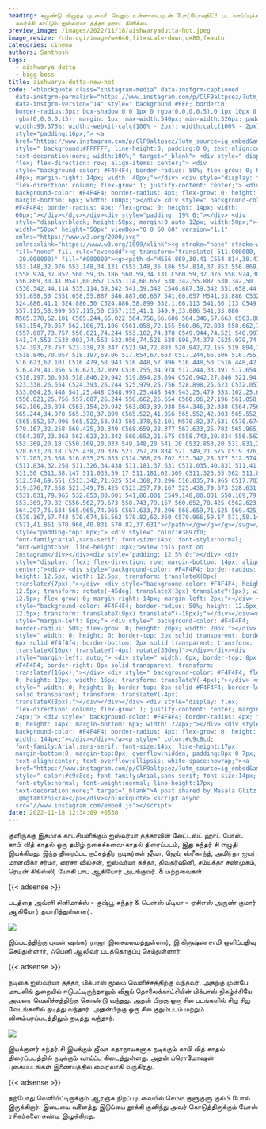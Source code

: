 ```yaml
---
heading: கழுண்டு விழுந்த புடவை! வெறும் உள்ளாடையுடன் போட்டோஷூட்! பட வாய்ப்புக்காக
  கவர்ச்சி காட்டும் ஐஸ்வர்யா தத்தா ஹாட் கிளிக்ஸ்.
preview_image: /images/2022/11/18/aishwaryadutta-hot.jpeg
image_resize: /cdn-cgi/image/w=640,fit=scale-down,q=80,f=auto
categories: cinema
authors: Santhosh
tags:
  - aishwarya dutta
  - bigg boss
title: aishwarya-dutta-new-hot
code: '<blockquote class="instagram-media" data-instgrm-captioned
  data-instgrm-permalink="https://www.instagram.com/p/ClF9altpsez/?utm_source=ig_embed&amp;utm_campaign=loading"
  data-instgrm-version="14" style=" background:#FFF; border:0;
  border-radius:3px; box-shadow:0 0 1px 0 rgba(0,0,0,0.5),0 1px 10px 0
  rgba(0,0,0,0.15); margin: 1px; max-width:540px; min-width:326px; padding:0;
  width:99.375%; width:-webkit-calc(100% - 2px); width:calc(100% - 2px);"><div
  style="padding:16px;"> <a
  href="https://www.instagram.com/p/ClF9altpsez/?utm_source=ig_embed&amp;utm_campaign=loading"
  style=" background:#FFFFFF; line-height:0; padding:0 0; text-align:center;
  text-decoration:none; width:100%;" target="_blank"> <div style=" display:
  flex; flex-direction: row; align-items: center;"> <div
  style="background-color: #F4F4F4; border-radius: 50%; flex-grow: 0; height:
  40px; margin-right: 14px; width: 40px;"></div> <div style="display: flex;
  flex-direction: column; flex-grow: 1; justify-content: center;"> <div style="
  background-color: #F4F4F4; border-radius: 4px; flex-grow: 0; height: 14px;
  margin-bottom: 6px; width: 100px;"></div> <div style=" background-color:
  #F4F4F4; border-radius: 4px; flex-grow: 0; height: 14px; width:
  60px;"></div></div></div><div style="padding: 19% 0;"></div> <div
  style="display:block; height:50px; margin:0 auto 12px; width:50px;"><svg
  width="50px" height="50px" viewBox="0 0 60 60" version="1.1"
  xmlns="https://www.w3.org/2000/svg"
  xmlns:xlink="https://www.w3.org/1999/xlink"><g stroke="none" stroke-width="1"
  fill="none" fill-rule="evenodd"><g transform="translate(-511.000000,
  -20.000000)" fill="#000000"><g><path d="M556.869,30.41 C554.814,30.41
  553.148,32.076 553.148,34.131 C553.148,36.186 554.814,37.852 556.869,37.852
  C558.924,37.852 560.59,36.186 560.59,34.131 C560.59,32.076 558.924,30.41
  556.869,30.41 M541,60.657 C535.114,60.657 530.342,55.887 530.342,50
  C530.342,44.114 535.114,39.342 541,39.342 C546.887,39.342 551.658,44.114
  551.658,50 C551.658,55.887 546.887,60.657 541,60.657 M541,33.886 C532.1,33.886
  524.886,41.1 524.886,50 C524.886,58.899 532.1,66.113 541,66.113 C549.9,66.113
  557.115,58.899 557.115,50 C557.115,41.1 549.9,33.886 541,33.886
  M565.378,62.101 C565.244,65.022 564.756,66.606 564.346,67.663 C563.803,69.06
  563.154,70.057 562.106,71.106 C561.058,72.155 560.06,72.803 558.662,73.347
  C557.607,73.757 556.021,74.244 553.102,74.378 C549.944,74.521 548.997,74.552
  541,74.552 C533.003,74.552 532.056,74.521 528.898,74.378 C525.979,74.244
  524.393,73.757 523.338,73.347 C521.94,72.803 520.942,72.155 519.894,71.106
  C518.846,70.057 518.197,69.06 517.654,67.663 C517.244,66.606 516.755,65.022
  516.623,62.101 C516.479,58.943 516.448,57.996 516.448,50 C516.448,42.003
  516.479,41.056 516.623,37.899 C516.755,34.978 517.244,33.391 517.654,32.338
  C518.197,30.938 518.846,29.942 519.894,28.894 C520.942,27.846 521.94,27.196
  523.338,26.654 C524.393,26.244 525.979,25.756 528.898,25.623 C532.057,25.479
  533.004,25.448 541,25.448 C548.997,25.448 549.943,25.479 553.102,25.623
  C556.021,25.756 557.607,26.244 558.662,26.654 C560.06,27.196 561.058,27.846
  562.106,28.894 C563.154,29.942 563.803,30.938 564.346,32.338 C564.756,33.391
  565.244,34.978 565.378,37.899 C565.522,41.056 565.552,42.003 565.552,50
  C565.552,57.996 565.522,58.943 565.378,62.101 M570.82,37.631 C570.674,34.438
  570.167,32.258 569.425,30.349 C568.659,28.377 567.633,26.702 565.965,25.035
  C564.297,23.368 562.623,22.342 560.652,21.575 C558.743,20.834 556.562,20.326
  553.369,20.18 C550.169,20.033 549.148,20 541,20 C532.853,20 531.831,20.033
  528.631,20.18 C525.438,20.326 523.257,20.834 521.349,21.575 C519.376,22.342
  517.703,23.368 516.035,25.035 C514.368,26.702 513.342,28.377 512.574,30.349
  C511.834,32.258 511.326,34.438 511.181,37.631 C511.035,40.831 511,41.851
  511,50 C511,58.147 511.035,59.17 511.181,62.369 C511.326,65.562 511.834,67.743
  512.574,69.651 C513.342,71.625 514.368,73.296 516.035,74.965 C517.703,76.634
  519.376,77.658 521.349,78.425 C523.257,79.167 525.438,79.673 528.631,79.82
  C531.831,79.965 532.853,80.001 541,80.001 C549.148,80.001 550.169,79.965
  553.369,79.82 C556.562,79.673 558.743,79.167 560.652,78.425 C562.623,77.658
  564.297,76.634 565.965,74.965 C567.633,73.296 568.659,71.625 569.425,69.651
  C570.167,67.743 570.674,65.562 570.82,62.369 C570.966,59.17 571,58.147 571,50
  C571,41.851 570.966,40.831 570.82,37.631"></path></g></g></g></svg></div><div
  style="padding-top: 8px;"> <div style=" color:#3897f0;
  font-family:Arial,sans-serif; font-size:14px; font-style:normal;
  font-weight:550; line-height:18px;">View this post on
  Instagram</div></div><div style="padding: 12.5% 0;"></div> <div
  style="display: flex; flex-direction: row; margin-bottom: 14px; align-items:
  center;"><div> <div style="background-color: #F4F4F4; border-radius: 50%;
  height: 12.5px; width: 12.5px; transform: translateX(0px)
  translateY(7px);"></div> <div style="background-color: #F4F4F4; height:
  12.5px; transform: rotate(-45deg) translateX(3px) translateY(1px); width:
  12.5px; flex-grow: 0; margin-right: 14px; margin-left: 2px;"></div> <div
  style="background-color: #F4F4F4; border-radius: 50%; height: 12.5px; width:
  12.5px; transform: translateX(9px) translateY(-18px);"></div></div><div
  style="margin-left: 8px;"> <div style=" background-color: #F4F4F4;
  border-radius: 50%; flex-grow: 0; height: 20px; width: 20px;"></div> <div
  style=" width: 0; height: 0; border-top: 2px solid transparent; border-left:
  6px solid #f4f4f4; border-bottom: 2px solid transparent; transform:
  translateX(16px) translateY(-4px) rotate(30deg)"></div></div><div
  style="margin-left: auto;"> <div style=" width: 0px; border-top: 8px solid
  #F4F4F4; border-right: 8px solid transparent; transform:
  translateY(16px);"></div> <div style=" background-color: #F4F4F4; flex-grow:
  0; height: 12px; width: 16px; transform: translateY(-4px);"></div> <div
  style=" width: 0; height: 0; border-top: 8px solid #F4F4F4; border-left: 8px
  solid transparent; transform: translateY(-4px)
  translateX(8px);"></div></div></div> <div style="display: flex;
  flex-direction: column; flex-grow: 1; justify-content: center; margin-bottom:
  24px;"> <div style=" background-color: #F4F4F4; border-radius: 4px; flex-grow:
  0; height: 14px; margin-bottom: 6px; width: 224px;"></div> <div style="
  background-color: #F4F4F4; border-radius: 4px; flex-grow: 0; height: 14px;
  width: 144px;"></div></div></a><p style=" color:#c9c8cd;
  font-family:Arial,sans-serif; font-size:14px; line-height:17px;
  margin-bottom:0; margin-top:8px; overflow:hidden; padding:8px 0 7px;
  text-align:center; text-overflow:ellipsis; white-space:nowrap;"><a
  href="https://www.instagram.com/p/ClF9altpsez/?utm_source=ig_embed&amp;utm_campaign=loading"
  style=" color:#c9c8cd; font-family:Arial,sans-serif; font-size:14px;
  font-style:normal; font-weight:normal; line-height:17px;
  text-decoration:none;" target="_blank">A post shared by Masala Glitz
  (@mgtamizh)</a></p></div></blockquote> <script async
  src="//www.instagram.com/embed.js"></script>'
date: 2022-11-18 12:34:09 +0530
---
```

குளிருக்கு இதமாக காட்சியளிக்கும் ஐஸ்வர்யா தத்தாவின் லேட்டஸ்ட் ஹாட் போஸ்.
காபி வித் காதல் ஒரு தமிழ் நகைச்சுவை-காதல் திரைப்படம், இது சுந்தர் சி எழுதி இயக்கியது. இந்த திரைப்பட நட்சத்திர நடிகர்கள் ஜீவா, ஜெய், ஸ்ரீகாந்த், அமிர்தா ஐயர், மாளவிகா சர்மா, ரைசா வில்சன், ஐஸ்வர்யா தத்தா, திவதர்ஷினி, சம்யுக்தா சண்முகம், ரெடின் கிங்ஸ்லி, யோகி பாபு ஆகியோர் அடங்குவர். & மற்றவைகள். 

{{< adsense >}}

படத்தை அவ்னி சினிமாக்ஸ் - குஷ்பூ சுந்தர் & பென்ஸ் மீடியா - ஏசிஎஸ் அருண் குமார் ஆகியோர் தயாரித்துள்ளனர். 

![](/images/2022/11/18/aishwaryadutta-hot2.jpeg)

இப்படத்திற்கு யுவன் ஷங்கர் ராஜா இசையமைத்துள்ளார், இ கிருஷ்ணசாமி ஒளிப்பதிவு செய்துள்ளார், ஃபெனி ஆலிவர் படத்தொகுப்பு செய்துள்ளார்.

{{< adsense >}}

நடிகை ஐஸ்வர்யா தத்தா, பிக்பாஸ் மூலம் வெளிச்சத்திற்கு வந்தவர். அதற்கு முன்பே மாடலிங் துறையில் ஈடுபட்டிருந்தாலும் விஜய் தொலைக்காட்சியின் பிக்பாஸ் நிகழ்ச்சியே அவரை வெளிச்சத்திற்கு கொண்டு வந்தது. அதன் பிறகு ஒரு சில படங்களில் சிறு சிறு வேடங்களில் நடித்து வந்தார். அதன்பிறகு ஒரு சில குறும்படம் மற்றும் விளம்பரப்படத்திலும் நடித்து வந்தார்.

![](/images/2022/11/18/aishwaryadutta-hot4.jpeg)

இயக்குனர் சுந்தர்.சி இயக்கும் ஜீவா கதாநாயகனாக நடிக்கும்  காபி வித் காதல் திரைப்படத்தில் நடிக்கும் வாய்ப்பு கிடைத்துள்ளது.‌ அதன் ப்ரொமோஷன் புகைப்படங்கள் இணையத்தில் வைரலாகி வருகிறது. 

{{< adsense >}}

தற்போது வெளியிட்டிருக்கும் ஆரஞ்சு நிறப் புடவையில் செம்ம குளுகுளு குல்பி போல் இருக்கிறார்.‌ இடையை வளைத்து இடுப்பை தூக்கி குனிந்து அவர் கொடுத்திருக்கும் போஸ் ரசிகர்களை சுண்டி இழுக்கிறது.